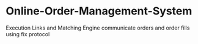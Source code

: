 # Online-Order-Management-System
Execution Links and Matching Engine communicate orders and order fills using fix protocol
